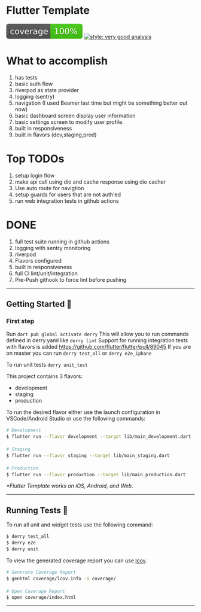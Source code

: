 # Flutter Template

![coverage][coverage_badge]
[![style: very good analysis][very_good_analysis_badge]][very_good_analysis_link]


# What to accomplish
1) has tests
2) basic auth flow
3) riverpod as state provider
4) logging (sentry)
5) navigation (I used Beamer last time but might be something better out now)
6) basic dashboard screen display user information
7) basic settings screen to modify user profile.
8) built in responsiveness
9) built in flavors (dev,staging,prod)


# Top TODOs
1) setup login flow
2) make api call using dio and cache response using dio cacher
3) Use auto route for navigtion
4) setup guards for users that are not auth'ed
5) run web integration tests in github actions


# DONE
1) full test suite running in github actions
2) logging with sentry monitoring
3) riverpod
4) Flavors configured
5) built in responsiveness
6) full CI lint/unit/integration 
7) Pre-Push githook to force lint before pushing

---

## Getting Started 🚀

### First step
Run `dart pub global activate derry`
This will allow you to run commands defined in derry.yaml like `derry lint`
Support for running integration tests with flavors is added
https://github.com/flutter/flutter/pull/89045
If you are on master you can run `derry test_all` or `derry e2e_iphone`

To run unit tests `derry unit_test`

This project contains 3 flavors:

- development
- staging
- production

To run the desired flavor either use the launch configuration in VSCode/Android Studio or use the following commands:

```sh
# Development
$ flutter run --flavor development --target lib/main_development.dart

# Staging
$ flutter run --flavor staging --target lib/main_staging.dart

# Production
$ flutter run --flavor production --target lib/main_production.dart
```

_\*Flutter Template works on iOS, Android, and Web._

---

## Running Tests 🧪

To run all unit and widget tests use the following command:

```sh
$ derry test_all
$ derry e2e
$ derry unit
```

To view the generated coverage report you can use [lcov](https://github.com/linux-test-project/lcov).

```sh
# Generate Coverage Report
$ genhtml coverage/lcov.info -o coverage/

# Open Coverage Report
$ open coverage/index.html
```

---


[coverage_badge]: coverage_badge.svg
[flutter_localizations_link]: https://api.flutter.dev/flutter/flutter_localizations/flutter_localizations-library.html
[internationalization_link]: https://flutter.dev/docs/development/accessibility-and-localization/internationalization
[license_badge]: https://img.shields.io/badge/license-MIT-blue.svg
[license_link]: https://opensource.org/licenses/MIT
[very_good_analysis_badge]: https://img.shields.io/badge/style-very_good_analysis-B22C89.svg
[very_good_analysis_link]: https://pub.dev/packages/very_good_analysis
[very_good_cli_link]: https://github.com/VeryGoodOpenSource/very_good_cli

